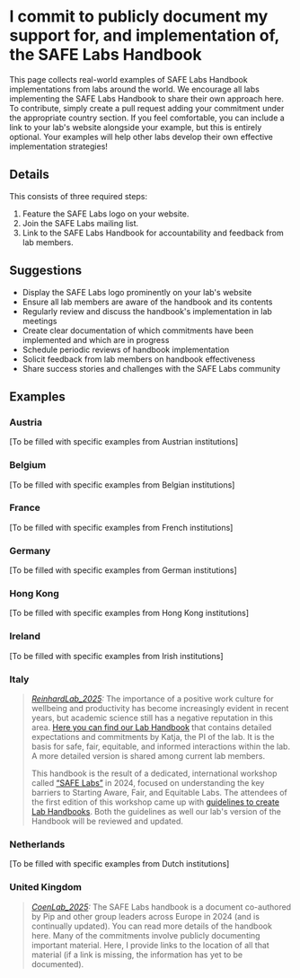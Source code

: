 # I commit to publicly document my support for, and implementation of, the SAFE Labs Handbook

This page collects real-world examples of SAFE Labs Handbook implementations from labs around the world. We encourage all labs implementing the SAFE Labs Handbook to share their own approach here. To contribute, simply create a pull request adding your commitment under the appropriate country section. If you feel comfortable, you can include a link to your lab's website alongside your example, but this is entirely optional. Your examples will help other labs develop their own effective implementation strategies!

## Details
This consists of three required steps:
1. Feature the SAFE Labs logo on your website.
2. Join the SAFE Labs mailing list.
3. Link to the SAFE Labs Handbook for accountability and feedback from lab members.

## Suggestions
- Display the SAFE Labs logo prominently on your lab's website
- Ensure all lab members are aware of the handbook and its contents
- Regularly review and discuss the handbook's implementation in lab meetings
- Create clear documentation of which commitments have been implemented and which are in progress
- Schedule periodic reviews of handbook implementation
- Solicit feedback from lab members on handbook effectiveness
- Share success stories and challenges with the SAFE Labs community

## Examples

### Austria
[To be filled with specific examples from Austrian institutions]

### Belgium
[To be filled with specific examples from Belgian institutions]

### France
[To be filled with specific examples from French institutions]

### Germany
[To be filled with specific examples from German institutions]

### Hong Kong
[To be filled with specific examples from Hong Kong institutions]

### Ireland
[To be filled with specific examples from Irish institutions]

### Italy
>_[ReinhardLab_2025](https://reinhardlab.org/philosophy):_ The importance of a positive work culture for wellbeing and productivity has become increasingly evident in recent years, but academic science still has a negative reputation in this area. [Here you can find our Lab Handbook](https://drive.google.com/file/d/1FVUqOQC4R48ENKyJsKzS7PNwspzAZaDL/view?usp=sharing) that contains detailed expectations and commitments by Katja, the PI of the lab. It is the basis for safe, fair, equitable, and informed interactions within the lab. A more detailed version is shared among current lab members.
>
>This handbook is the result of a dedicated, international workshop called [⁠“SAFE Labs”](https://coen-lab.com/safe-labs/) in 2024, focused on understanding the key barriers to Starting Aware, Fair, and Equitable Labs. The attendees of the first edition of this workshop came up with [guidelines to create Lab Handbooks](https://github.com/SAFE-Labs-Docs/Lab-Handbook). Both the guidelines as well our lab's version of the Handbook will be reviewed and updated.

### Netherlands
[To be filled with specific examples from Dutch institutions]

### United Kingdom
>_[CoenLab_2025](https://coen-lab.com/):_ The SAFE Labs handbook is a document co-authored by Pip and other group leaders across Europe in 2024 (and is continually updated). You can read more details of the handbook here. Many of the commitments involve publicly documenting important material. Here, I provide links to the location of all that material (if a link is missing, the information has yet to be documented).
